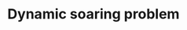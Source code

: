 ---
title: "Dynamic soaring problem"
last_updated: Jan 8, 2022
keywords: Dynamic soaring, dynamic, soaring, problem, example, ocp
sidebar: mydoc_sidebar
permalink: dynamic-soaring
folder: ex/dynamic-soaring
toc: false
---